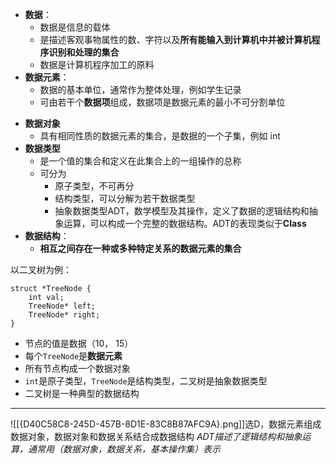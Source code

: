 
- **数据**：
	- 数据是信息的载体
	- 是描述客观事物属性的数、字符以及**所有能输入到计算机中并被计算机程序识别和处理的集合**
	- 数据是计算机程序加工的原料
- **数据元素**：
	- 数据的基本单位，通常作为整体处理，例如学生记录
	- 可由若干个**数据项**组成，数据项是数据元素的最小不可分割单位
* **数据对象**
	* 具有相同性质的数据元素的集合，是数据的一个子集，例如 int
* **数据类型**
	* 是一个值的集合和定义在此集合上的一组操作的总称
	* 可分为
		* 原子类型，不可再分
		* 结构类型，可以分解为若干数据类型
		* 抽象数据类型ADT，数学模型及其操作，定义了数据的逻辑结构和抽象运算，可以构成一个完整的数据结构。ADT的表现类似于**Class**
* **数据结构**：
	* **相互之间存在一种或多种特定关系的数据元素的集合**

以二叉树为例：
```
struct *TreeNode {
	int val;
	TreeNode* left;
	TreeNode* right;
} 
```
- 节点的值是数据（10， 15）
- 每个`TreeNode`是**数据元素**
- 所有节点构成一个数据对象
- `int`是原子类型，`TreeNode`是结构类型，二叉树是抽象数据类型
- 二叉树是一种典型的数据结构

-------

![[{D40C58C8-245D-457B-8D1E-83C8B87AFC9A}.png]]选D，数据元素组成数据对象，数据对象和数据关系结合成数据结构
*ADT描述了逻辑结构和抽象运算，通常用（数据对象，数据关系，基本操作集）表示*
